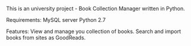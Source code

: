 This is an university project - Book Collection Manager written in Python.

Requirements: 
MySQL server
Python 2.7

Features:
View and manage you collection of books.
Search and import books from sites as GoodReads.